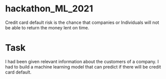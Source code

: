 # hackathon_ML_2021

Credit card default risk is the chance that companies or Individuals will not be able to return the money lent on time.

# Task

I had been given relevant information about the customers of a company. 
I had to build a machine learning model that can predict if there will be credit card default.
